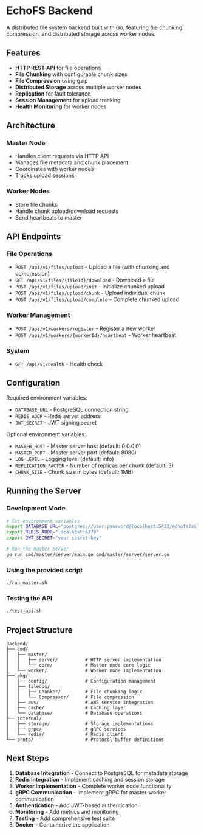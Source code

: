 # EchoFS Backend

A distributed file system backend built with Go, featuring file chunking, compression, and distributed storage across worker nodes.

## Features

- **HTTP REST API** for file operations
- **File Chunking** with configurable chunk sizes
- **File Compression** using gzip
- **Distributed Storage** across multiple worker nodes
- **Replication** for fault tolerance
- **Session Management** for upload tracking
- **Health Monitoring** for worker nodes

## Architecture

### Master Node
- Handles client requests via HTTP API
- Manages file metadata and chunk placement
- Coordinates with worker nodes
- Tracks upload sessions

### Worker Nodes
- Store file chunks
- Handle chunk upload/download requests
- Send heartbeats to master

## API Endpoints

### File Operations
- `POST /api/v1/files/upload` - Upload a file (with chunking and compression)
- `GET /api/v1/files/{fileId}/download` - Download a file
- `POST /api/v1/files/upload/init` - Initialize chunked upload
- `POST /api/v1/files/upload/chunk` - Upload individual chunk
- `POST /api/v1/files/upload/complete` - Complete chunked upload

### Worker Management
- `POST /api/v1/workers/register` - Register a new worker
- `POST /api/v1/workers/{workerId}/heartbeat` - Worker heartbeat

### System
- `GET /api/v1/health` - Health check

## Configuration

Required environment variables:
- `DATABASE_URL` - PostgreSQL connection string
- `REDIS_ADDR` - Redis server address
- `JWT_SECRET` - JWT signing secret

Optional environment variables:
- `MASTER_HOST` - Master server host (default: 0.0.0.0)
- `MASTER_PORT` - Master server port (default: 8080)
- `LOG_LEVEL` - Logging level (default: info)
- `REPLICATION_FACTOR` - Number of replicas per chunk (default: 3)
- `CHUNK_SIZE` - Chunk size in bytes (default: 1MB)

## Running the Server

### Development Mode
```bash
# Set environment variables
export DATABASE_URL="postgres://user:password@localhost:5432/echofs?sslmode=disable"
export REDIS_ADDR="localhost:6379"
export JWT_SECRET="your-secret-key"

# Run the master server
go run cmd/master/server/main.go cmd/master/server/server.go
```

### Using the provided script
```bash
./run_master.sh
```

### Testing the API
```bash
./test_api.sh
```

## Project Structure

```
Backend/
├── cmd/
│   ├── master/
│   │   ├── server/          # HTTP server implementation
│   │   └── core/            # Master node core logic
│   └── worker/              # Worker node implementation
├── pkg/
│   ├── config/              # Configuration management
│   ├── fileops/
│   │   ├── Chunker/         # File chunking logic
│   │   └── Compressor/      # File compression
│   ├── aws/                 # AWS service integration
│   ├── cache/               # Caching layer
│   └── database/            # Database operations
├── internal/
│   ├── storage/             # Storage implementations
│   ├── grpc/                # gRPC services
│   └── redis/               # Redis client
└── proto/                   # Protocol buffer definitions
```

## Next Steps

1. **Database Integration** - Connect to PostgreSQL for metadata storage
2. **Redis Integration** - Implement caching and session storage
3. **Worker Implementation** - Complete worker node functionality
4. **gRPC Communication** - Implement gRPC for master-worker communication
5. **Authentication** - Add JWT-based authentication
6. **Monitoring** - Add metrics and monitoring
7. **Testing** - Add comprehensive test suite
8. **Docker** - Containerize the application
